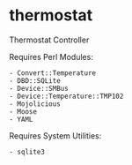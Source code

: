 # thermostat
Thermostat Controller

Requires Perl Modules:

    - Convert::Temperature
    - DBD::SQLite
    - Device::SMBus
    - Device::Temperature::TMP102
    - Mojolicious
    - Moose
    - YAML

Requires System Utilities:

    - sqlite3

